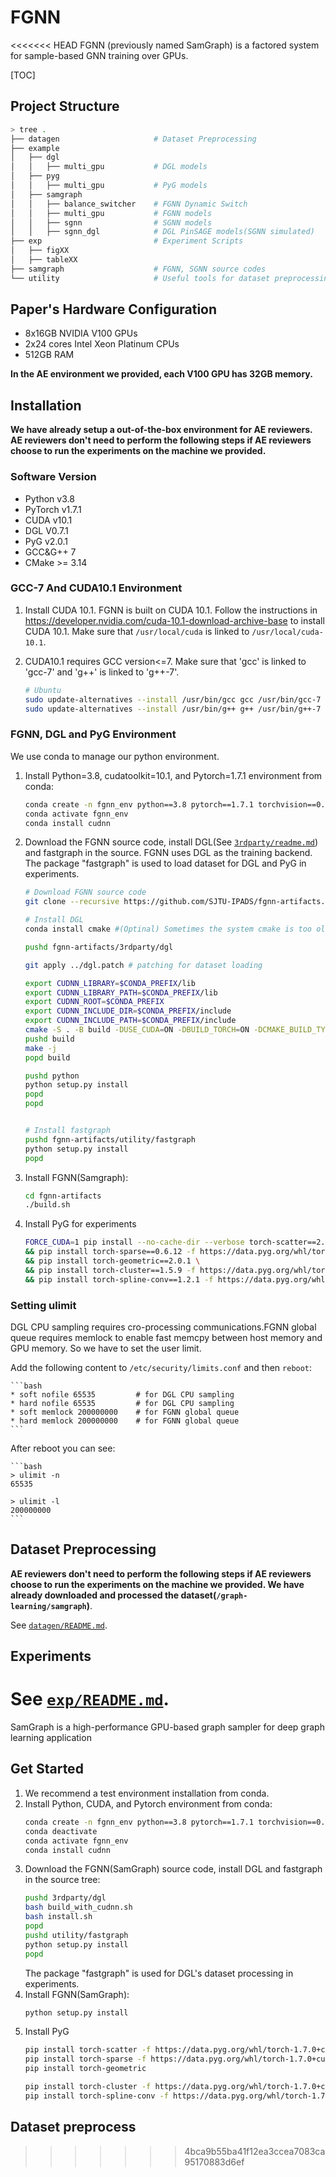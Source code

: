 # FGNN

<<<<<<< HEAD
FGNN (previously named SamGraph) is a factored system for sample-based GNN training over GPUs.

[TOC]


## Project Structure

```bash
> tree .
├── datagen                     # Dataset Preprocessing
├── example
│   ├── dgl
│   │   ├── multi_gpu           # DGL models
│   ├── pyg
│   │   ├── multi_gpu           # PyG models
│   ├── samgraph
│   │   ├── balance_switcher    # FGNN Dynamic Switch
│   │   ├── multi_gpu           # FGNN models
│   │   ├── sgnn                # SGNN models
│   │   ├── sgnn_dgl            # DGL PinSAGE models(SGNN simulated)
├── exp                         # Experiment Scripts
│   ├── figXX
│   ├── tableXX
├── samgraph                    # FGNN, SGNN source codes
└── utility                     # Useful tools for dataset preprocessing
```



## Paper's Hardware Configuration
- 8x16GB NVIDIA V100 GPUs
- 2x24 cores Intel Xeon Platinum CPUs
- 512GB RAM

**In the AE environment we provided,  each V100 GPU has 32GB memory.**



## Installation

**We have already setup a out-of-the-box environment for AE reviewers. AE reviewers don't need to perform the following steps if AE reviewers choose to run the experiments on the machine we provided.**

### Software Version

- Python v3.8
- PyTorch v1.7.1
- CUDA v10.1
- DGL V0.7.1
- PyG v2.0.1
- GCC&G++ 7
- CMake >= 3.14

### GCC-7 And CUDA10.1 Environment

1. Install CUDA 10.1. FGNN is built on CUDA 10.1. Follow the instructions in https://developer.nvidia.com/cuda-10.1-download-archive-base to install CUDA 10.1. Make sure that `/usr/local/cuda` is linked to `/usr/local/cuda-10.1`.

2. CUDA10.1 requires GCC version<=7. Make sure that 'gcc' is linked to 'gcc-7' and 'g++' is linked to 'g++-7'. 

    ```bash
    # Ubuntu
    sudo update-alternatives --install /usr/bin/gcc gcc /usr/bin/gcc-7 7
    sudo update-alternatives --install /usr/bin/g++ g++ /usr/bin/g++-7 7
    ```


### FGNN, DGL and PyG Environment

We use conda to manage our python environment.

1. Install Python=3.8, cudatoolkit=10.1, and Pytorch=1.7.1 environment from conda: 

    ```bash
    conda create -n fgnn_env python==3.8 pytorch==1.7.1 torchvision==0.8.2 torchaudio==0.7.2 cudatoolkit=10.1 -c pytorch -y
    conda activate fgnn_env
    conda install cudnn
    
    ```


2. Download the FGNN source code, install DGL(See [`3rdparty/readme.md`](3rdparty/readme.md)) and fastgraph in the source. FGNN uses DGL as the training backend. The package "fastgraph" is used to load dataset for DGL and PyG in experiments.

    ```bash
    # Download FGNN source code
    git clone --recursive https://github.com/SJTU-IPADS/fgnn-artifacts.git
    
    # Install DGL
    conda install cmake #(Optinal) Sometimes the system cmake is too old to build DGL
    
    pushd fgnn-artifacts/3rdparty/dgl
    
    git apply ../dgl.patch # patching for dataset loading
    
    export CUDNN_LIBRARY=$CONDA_PREFIX/lib
    export CUDNN_LIBRARY_PATH=$CONDA_PREFIX/lib
    export CUDNN_ROOT=$CONDA_PREFIX
    export CUDNN_INCLUDE_DIR=$CONDA_PREFIX/include
    export CUDNN_INCLUDE_PATH=$CONDA_PREFIX/include
    cmake -S . -B build -DUSE_CUDA=ON -DBUILD_TORCH=ON -DCMAKE_BUILD_TYPE=Release
    pushd build
    make -j
    popd build
    
    pushd python
    python setup.py install
    popd
    popd
    
    
    # Install fastgraph
    pushd fgnn-artifacts/utility/fastgraph
    python setup.py install
    popd
    ```

    

3. Install FGNN(Samgraph):
   
    ```bash
    cd fgnn-artifacts
    ./build.sh
    ```



4. Install PyG for experiments

    ```bash
    FORCE_CUDA=1 pip install --no-cache-dir --verbose torch-scatter==2.0.8 \
    && pip install torch-sparse==0.6.12 -f https://data.pyg.org/whl/torch-1.7.0+cu101.html \
    && pip install torch-geometric==2.0.1 \
    && pip install torch-cluster==1.5.9 -f https://data.pyg.org/whl/torch-1.7.0+cu101.html \
    && pip install torch-spline-conv==1.2.1 -f https://data.pyg.org/whl/torch-1.7.0+cu101.html
    ```

### Setting ulimit
DGL CPU sampling requires cro-processing communications.FGNN global queue requires memlock to enable fast memcpy between host memory and GPU memory. So we have to set the user limit.


Add the following content to `/etc/security/limits.conf` and then `reboot`:

    ```bash
    * soft nofile 65535         # for DGL CPU sampling
    * hard nofile 65535         # for DGL CPU sampling
    * soft memlock 200000000    # for FGNN global queue
    * hard memlock 200000000    # for FGNN global queue
    ```

After reboot you can see:

    ```bash
    > ulimit -n
    65535
    
    > ulimit -l
    200000000
    ```



## Dataset Preprocessing

**AE reviewers don't need to perform the following steps if AE reviewers choose to run the experiments on the machine we provided. We have already downloaded and processed the dataset(`/graph-learning/samgraph`)**.

See [`datagen/README.md`](datagen/README.md).




## Experiments

See [`exp/README.md`](exp/README.md).
=======
SamGraph is a high-performance GPU-based graph sampler for deep graph learning application

## Get Started

1. We recommend a test environment installation from conda.
2. Install Python, CUDA, and Pytorch environment from conda:  
    ```bash
    conda create -n fgnn_env python==3.8 pytorch==1.7.1 torchvision==0.8.2 torchaudio==0.7.2 cudatoolkit=10.1 -c pytorch -y
    conda deactivate
    conda activate fgnn_env
    conda install cudnn
    ```
3. Download the FGNN(SamGraph) source code, install DGL and fastgraph in the source tree:
    ```bash
    pushd 3rdparty/dgl
    bash build_with_cudnn.sh
    bash install.sh
    popd
    pushd utility/fastgraph
    python setup.py install
    popd
    ```
   The package "fastgraph" is used for DGL's dataset processing in experiments.
4. Install FGNN(SamGraph):
    ```bash
    python setup.py install
    ```
5. Install PyG
    ```bash
    pip install torch-scatter -f https://data.pyg.org/whl/torch-1.7.0+cu101.html
    pip install torch-sparse -f https://data.pyg.org/whl/torch-1.7.0+cu101.html
    pip install torch-geometric

    pip install torch-cluster -f https://data.pyg.org/whl/torch-1.7.0+cu101.html
    pip install torch-spline-conv -f https://data.pyg.org/whl/torch-1.7.0+cu101.html
    ```

## Dataset preprocess
>>>>>>> 4bca9b55ba41f12ea3ccea7083ca95170883d6ef
